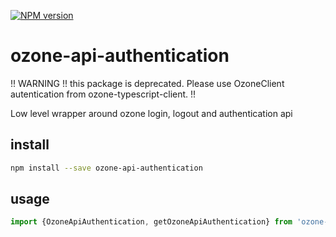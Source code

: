 [![NPM version][npm-image]][npm-url]

# ozone-api-authentication

!! WARNING !! this package is deprecated. Please use OzoneClient autentication from ozone-typescript-client. !!


Low level wrapper around ozone login, logout and authentication api

## install

```bash
npm install --save ozone-api-authentication
```
## usage


```typescript
import {OzoneApiAuthentication, getOzoneApiAuthentication} from 'ozone-api-authentication'
```


[npm-image]: https://badge.fury.io/js/ozone-api-authentication.svg
[npm-url]: https://npmjs.org/package/ozone-api-authentication
